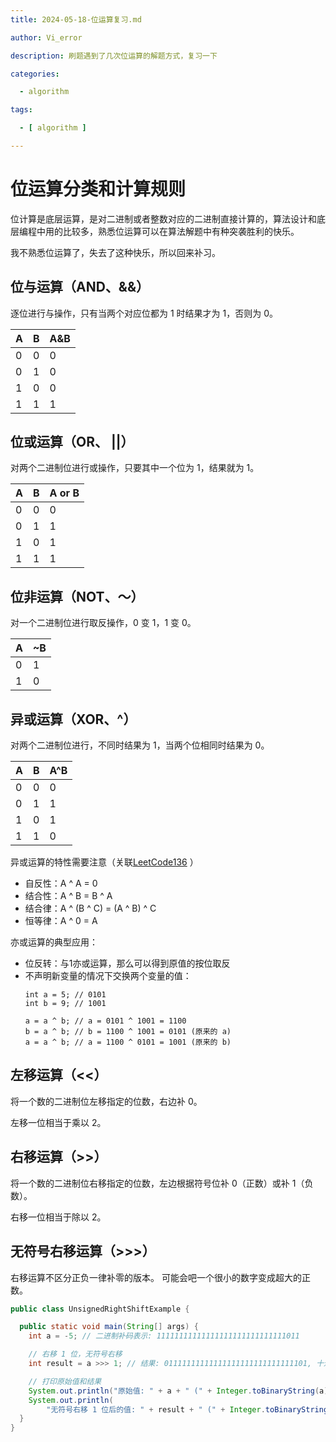 ```yaml
---
title: 2024-05-18-位运算复习.md

author: Vi_error

description: 刷题遇到了几次位运算的解题方式，复习一下

categories:

  - algorithm

tags:

  - [ algorithm ]

---
```


# 位运算分类和计算规则

位计算是底层运算，是对二进制或者整数对应的二进制直接计算的，算法设计和底层编程中用的比较多，熟悉位运算可以在算法解题中有种突袭胜利的快乐。

我不熟悉位运算了，失去了这种快乐，所以回来补习。

## 位与运算（AND、&&）

逐位进行与操作，只有当两个对应位都为 1 时结果才为 1，否则为 0。

| A | B | A&B |
|---|---|-----|
| 0 | 0 | 0   |
| 0 | 1 | 0   |
| 1 | 0 | 0   |
| 1 | 1 | 1   |

## 位或运算（OR、 ||）

对两个二进制位进行或操作，只要其中一个位为 1，结果就为 1。

| A | B | A or B |
|---|---|--------|
| 0 | 0 | 0      |
| 0 | 1 | 1      |
| 1 | 0 | 1      |
| 1 | 1 | 1      |

## 位非运算（NOT、～）

对一个二进制位进行取反操作，0 变 1，1 变 0。

| A | ~B |
|---|----|
| 0 | 1  |
| 1 | 0  |

## 异或运算（XOR、^）

对两个二进制位进行，不同时结果为 1，当两个位相同时结果为 0。

| A | B | A^B |
|---|---|-----|
| 0 | 0 | 0   |
| 0 | 1 | 1   |
| 1 | 0 | 1   |
| 1 | 1 | 0   |

异或运算的特性需要注意（关联[LeetCode136](https://leetcode.cn/problems/single-number/description/?envType=study-plan-v2&envId=top-100-liked) ）

- 自反性：A ^ A = 0
- 结合性：A ^ B = B ^ A
- 结合律：A ^ (B ^ C) = (A ^ B) ^ C
- 恒等律：A ^ 0 = A

亦或运算的典型应用：

- 位反转：与1亦或运算，那么可以得到原值的按位取反
- 不声明新变量的情况下交换两个变量的值：
  ```
  int a = 5; // 0101
  int b = 9; // 1001

  a = a ^ b; // a = 0101 ^ 1001 = 1100
  b = a ^ b; // b = 1100 ^ 1001 = 0101 (原来的 a)
  a = a ^ b; // a = 1100 ^ 0101 = 1001 (原来的 b)
  ```

## 左移运算（<<）
将一个数的二进制位左移指定的位数，右边补 0。

左移一位相当于乘以 2。


## 右移运算（>>）
将一个数的二进制位右移指定的位数，左边根据符号位补 0（正数）或补 1（负数）。

右移一位相当于除以 2。

## 无符号右移运算（>>>）

右移运算不区分正负一律补零的版本。 可能会吧一个很小的数字变成超大的正数。

```java
public class UnsignedRightShiftExample {

  public static void main(String[] args) {
    int a = -5; // 二进制补码表示: 11111111111111111111111111111011

    // 右移 1 位，无符号右移
    int result = a >>> 1; // 结果: 01111111111111111111111111111101, 十进制为 2147483645

    // 打印原始值和结果
    System.out.println("原始值: " + a + " (" + Integer.toBinaryString(a) + ")");
    System.out.println(
        "无符号右移 1 位后的值: " + result + " (" + Integer.toBinaryString(result) + ")");
  }
}
```